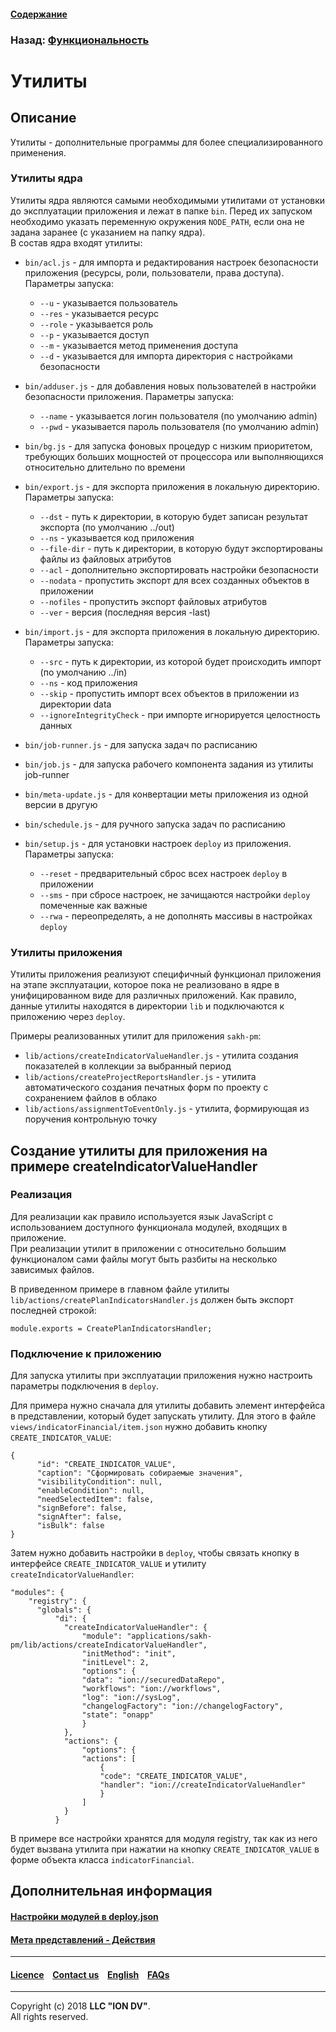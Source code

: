 #### [Содержание](/docs/ru/index.md)

### Назад: [Функциональность](/docs/ru/2_system_description/functionality/functionality.md)

# Утилиты

## Описание

Утилиты - дополнительные программы для более специализированного применения.

### Утилиты ядра

Утилиты ядра являются самыми необходимыми утилитами от установки до эксплуатации приложения и лежат в папке `bin`. Перед их запуском необходимо указать переменную окружения `NODE_PATH`, если она не задана заранее (с указанием на папку ядра).  
В состав ядра входят утилиты:

- `bin/acl.js` - для импорта и редактирования настроек безопасности приложения (ресурсы, роли, пользователи, права доступа). Параметры запуска:   
    - `--u` - указывается пользователь   
    - `--res` - указывается ресурс   
    - `--role` - указывается роль   
    - `--p` - указывается доступ   
    - `--m` - указывается метод применения доступа   
    - `--d` - указывается для импорта директория с настройками безопасности

- `bin/adduser.js` - для добавления новых пользователей в настройки безопасности приложения. Параметры запуска:
    - `--name` - указывается логин пользователя (по умолчанию admin)   
    - `--pwd` - указывается пароль пользователя (по умолчанию admin)   

- `bin/bg.js` - для запуска фоновых процедур с низким приоритетом, требующих больших мощностей от процессора или выполняющихся относительно длительно по времени
- `bin/export.js` - для экспорта приложения в локальную директорию. Параметры запуска:
    - `--dst` - путь к директории, в которую будет записан результат экспорта (по умолчанию ../out)   
    - `--ns` - указывается код приложения   
    - `--file-dir` - путь к директории, в которую будут экспортированы файлы из файловых атрибутов   
    - `--acl` - дополнительно экспортировать настройки безопасности   
    - `--nodata` - пропустить экспорт для всех созданных объектов в приложении  
    - `--nofiles` - пропустить экспорт файловых атрибутов   
    - `--ver` - версия (последняя версия -last)

- `bin/import.js` - для экспорта приложения в локальную директорию. Параметры запуска:
    - `--src` - путь к директории, из которой будет происходить импорт (по умолчанию ../in)   
    - `--ns` - код приложения
    - `--skip` - пропустить импорт всех объектов в приложении из директории data
    - `--ignoreIntegrityCheck` - при импорте игнорируется целостность данных

- `bin/job-runner.js` - для запуска задач по расписанию
- `bin/job.js` - для запуска рабочего компонента задания из утилиты job-runner
- `bin/meta-update.js` - для конвертации меты приложения из одной версии в другую
- `bin/schedule.js` - для ручного запуска задач по расписанию
- `bin/setup.js` - для установки настроек `deploy` из приложения. Параметры запуска:
    - `--reset` - предварительный сброс всех настроек `deploy` в приложении
    - `--sms` - при сбросе настроек, не зачищаются настройки `deploy` помеченные как важные
    - `--rwa` - переопределять, а не дополнять массивы в настройках `deploy`

### Утилиты приложения

Утилиты приложения реализуют специфичный функционал приложения на этапе эксплуатации, которое пока не реализовано в ядре в унифицированном виде для различных приложений. Как правило, данные утилиты находятся в директории `lib` и подключаются к приложению через `deploy`.

Примеры реализованных утилит для приложения `sakh-pm`:

- `lib/actions/createIndicatorValueHandler.js` - утилита создания показателей в коллекции за выбранный период
- `lib/actions/createProjectReportsHandler.js` - утилита автоматического создания печатных форм по проекту с сохранением файлов в облако
- `lib/actions/assignmentToEventOnly.js` - утилита, формирующая из поручения контрольную точку

## Создание утилиты для приложения на примере createIndicatorValueHandler

### Реализация

Для реализации как правило используется язык JavaScript с использованием доступного функционала модулей, входящих в приложение.   
При реализации утилит в приложении с относительно большим функционалом сами файлы могут быть разбиты на несколько зависимых файлов.

В приведенном примере в главном файле утилиты `lib/actions/createPlanIndicatorsHandler.js` должен быть экспорт последней строкой:
```
module.exports = CreatePlanIndicatorsHandler;
```

### Подключение к приложению

Для запуска утилиты при эксплуатации приложения нужно настроить параметры подключения в `deploy`.

Для примера нужно сначала для утилиты добавить элемент интерфейса в представлении, который будет запускать утилиту. Для этого в файле `views/indicatorFinancial/item.json` нужно добавить кнопку `CREATE_INDICATOR_VALUE`:
```
{
      "id": "CREATE_INDICATOR_VALUE",
      "caption": "Сформировать собираемые значения",
      "visibilityCondition": null,
      "enableCondition": null,
      "needSelectedItem": false,
      "signBefore": false,
      "signAfter": false,
      "isBulk": false
}
```

Затем нужно добавить настройки в `deploy`, чтобы связать кнопку в интерфейсе `CREATE_INDICATOR_VALUE` и утилиту `createIndicatorValueHandler`:

```
"modules": {
    "registry": {
      "globals": {
          "di": {
            "createIndicatorValueHandler": {
                "module": "applications/sakh-pm/lib/actions/createIndicatorValueHandler",
                "initMethod": "init",
                "initLevel": 2,
                "options": {
                "data": "ion://securedDataRepo",
                "workflows": "ion://workflows",
                "log": "ion://sysLog",
                "changelogFactory": "ion://changelogFactory",
                "state": "onapp"
                }
            },
            "actions": {
                "options": {
                "actions": [
                    {
                    "code": "CREATE_INDICATOR_VALUE",
                    "handler": "ion://createIndicatorValueHandler"
                    }
                ]
            }
          }
```

В примере все настройки хранятся для модуля registry, так как из него будет вызвана утилита при нажатии на кнопку `CREATE_INDICATOR_VALUE` в форме объекта класса `indicatorFinancial`.

## Дополнительная информация

#### [Настройки модулей в deploy.json](/docs/ru/2_system_description/platform_configuration/deploy_modules.md)

#### [Мета представлений - Действия](/docs/ru/2_system_description/metadata_structure/meta_view/commands.md)

--------------------------------------------------------------------------  


 #### [Licence](/LICENCE.md) &ensp;  [Contact us](https://iondv.com) &ensp;  [English](/docs/en/2_system_description/functionality/utilities.md)   &ensp; [FAQs](/faqs.md)  <div><img src="https://mc.iondv.com/watch/local/docs/framework" style="position:absolute; left:-9999px;" height=1 width=1 alt="iondv metrics"></div>         



--------------------------------------------------------------------------  

Copyright (c) 2018 **LLC "ION DV"**.   
All rights reserved. 